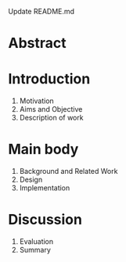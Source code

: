 Update README.md

# Abstract 
 
 
# Introduction

1. Motivation
2. Aims and Objective
3. Description of work
 
# Main body

1. Background and Related Work
2. Design
3. Implementation
 
# Discussion

1. Evaluation
2. Summary
